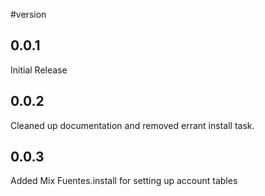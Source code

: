 #version

## 0.0.1
Initial Release

## 0.0.2
Cleaned up documentation and removed errant install task.

## 0.0.3
Added Mix Fuentes.install for setting up account tables

